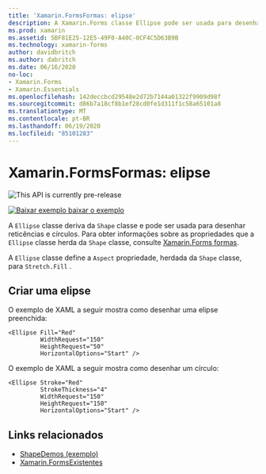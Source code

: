 ```yaml
---
title: 'Xamarin.FormsFormas: elipse'
description: A Xamarin.Forms classe Ellipse pode ser usada para desenhar reticências e círculos.
ms.prod: xamarin
ms.assetid: 5BF81E25-12E5-49F0-A40C-0CF4C5D63B9B
ms.technology: xamarin-forms
author: davidbritch
ms.author: dabritch
ms.date: 06/16/2020
no-loc:
- Xamarin.Forms
- Xamarin.Essentials
ms.openlocfilehash: 142deccbcd29548e2d72b7144a01322f9909d98f
ms.sourcegitcommit: d86b7a18cf8b1ef28cd0fe1d311f1c58a65101a8
ms.translationtype: MT
ms.contentlocale: pt-BR
ms.lasthandoff: 06/19/2020
ms.locfileid: "85101283"
---
```

# <a name="xamarinforms-shapes-ellipse"></a>Xamarin.FormsFormas: elipse

![](~/media/shared/preview.png "This API is currently pre-release")

[![Baixar exemplo ](~/media/shared/download.png) baixar o exemplo](https://github.com/xamarin/xamarin-forms-samples/tree/master/UserInterface/ShapesDemos/)

A `Ellipse` classe deriva da `Shape` classe e pode ser usada para desenhar reticências e círculos. Para obter informações sobre as propriedades que a `Ellipse` classe herda da `Shape` classe, consulte [ Xamarin.Forms formas](index.md).

A `Ellipse` classe define a `Aspect` propriedade, herdada da `Shape` classe, para `Stretch.Fill` .

## <a name="create-an-ellipse"></a>Criar uma elipse

O exemplo de XAML a seguir mostra como desenhar uma elipse preenchida:

```xaml
<Ellipse Fill="Red"
         WidthRequest="150"
         HeightRequest="50"
         HorizontalOptions="Start" />
```

O exemplo de XAML a seguir mostra como desenhar um círculo:

```xaml
<Ellipse Stroke="Red"
         StrokeThickness="4"
         WidthRequest="150"
         HeightRequest="150"
         HorizontalOptions="Start" />
```

## <a name="related-links"></a>Links relacionados

- [ShapeDemos (exemplo)](https://github.com/xamarin/xamarin-forms-samples/tree/master/UserInterface/ShapesDemos/)
- [Xamarin.FormsExistentes](index.md)
